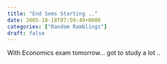 ```yaml
---
title: "End Sems Starting .."
date: 2005-10-18T07:59:49+0000
categories: ["Random Ramblings"]
draft: false
---
```


With Economics exam tomorrow... got to study a lot .. 

